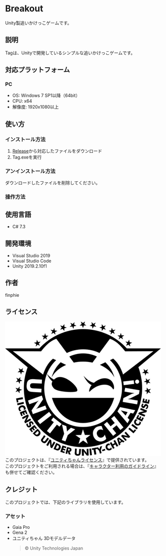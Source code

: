 # Breakout

Unity製追いかけっこゲームです。

## 説明

Tagは、Unityで開発しているシンプルな追いかけっこゲームです。

## 対応プラットフォーム

### PC

- OS: Windows 7 SP1以降（64bit）
- CPU: x64
- 解像度: 1920x1080以上

## 使い方

### インストール方法

1. [Release](https://github.com/finphie/Tag/releases)から対応したファイルをダウンロード
1. Tag.exeを実行

### アンインストール方法

ダウンロードしたファイルを削除してください。

### 操作方法

## 使用言語

- C# 7.3

## 開発環境

- Visual Studio 2019
- Visual Studio Code
- Unity 2019.2.10f1

## 作者

finphie

## ライセンス

![ライセンスロゴ](Light_Silhouette.svg)
このプロジェクトは、『[ユニティちゃんライセンス](http://unity-chan.com/contents/license_jp/)』で提供されています。  
このプロジェクトをご利用される場合は、『[キャラクター利用のガイドライン](http://unity-chan.com/contents/guideline/)』も併せてご確認ください。

## クレジット

このプロジェクトでは、下記のライブラリを使用しています。

### アセット

- Gaia Pro
- Gena 2
- ユニティちゃん 3Dモデルデータ
  > © Unity Technologies Japan